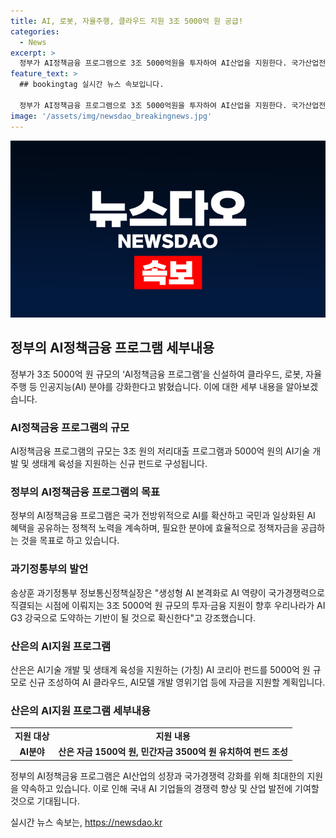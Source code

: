 ```yaml
---
title: AI, 로봇, 자율주행, 클라우드 지원 3조 5000억 원 공급!
categories:
  - News
excerpt: >
  정부가 AI정책금융 프로그램으로 3조 5000억원을 투자하여 AI산업을 지원한다. 국가산업전략과 금융을 연계해 AI분야에 자금을 공급하여 경쟁력을 강화하고, 산업은행이 5000억원 규모의 AI코리아펀드를 조성하고, AI분야를 추가하여 자금을 공급한다. 이로써 AI산업의 선도권을 강화하며, 이에 관련하여 김소영 부위원장과 송상훈 정보통신정책실장이 긍정적인 평가를 내놓았다.
feature_text: >
  ## bookingtag 실시간 뉴스 속보입니다.

  정부가 AI정책금융 프로그램으로 3조 5000억원을 투자하여 AI산업을 지원한다. 국가산업전략과 금융을 연계해 AI분야에 자금을 공급하여 경쟁력을 강화하고, 산업은행이 5000억원 규모의 AI코리아펀드를 조성하고, AI분야를 추가하여 자금을 공급한다. 이로써 AI산업의 선도권을 강화하며, 이에 관련하여 김소영 부위원장과 송상훈 정보통신정책실장이 긍정적인 평가를 내놓았다.
image: '/assets/img/newsdao_breakingnews.jpg'
---
```


<p><img src="/assets/img/newsdao_breakingnews.jpg" alt="bookingtag 속보" /></p>

<h2 data-ke-size="size26">정부의 AI정책금융 프로그램 세부내용</h2>

<p data-ke-size="size16">정부가 3조 5000억 원 규모의 ‘AI정책금융 프로그램’을 신설하여 클라우드, 로봇, 자율주행 등 인공지능(AI) 분야를 강화한다고 밝혔습니다. 이에 대한 세부 내용을 알아보겠습니다.</p>

<h3>AI정책금융 프로그램의 규모</h3>

<p data-ke-size="size16">AI정책금융 프로그램의 규모는 3조 원의 저리대출 프로그램과 5000억 원의 AI기술 개발 및 생태계 육성을 지원하는 신규 펀드로 구성됩니다.</p>

<h3>정부의 AI정책금융 프로그램의 목표</h3>

<p data-ke-size="size16">정부의 AI정책금융 프로그램은 국가 전방위적으로 AI를 확산하고 국민과 일상화된 AI 혜택을 공유하는 정책적 노력을 계속하며, 필요한 분야에 효율적으로 정책자금을 공급하는 것을 목표로 하고 있습니다.</p>

<h3>과기정통부의 발언</h3>

<p data-ke-size="size16">송상훈 과기정통부 정보통신정책실장은 "생성형 AI 본격화로 AI 역량이 국가경쟁력으로 직결되는 시점에 이뤄지는 3조 5000억 원 규모의 투자·금융 지원이 향후 우리나라가 AI G3 강국으로 도약하는 기반이 될 것으로 확신한다"고 강조했습니다.</p>

<h3>산은의 AI지원 프로그램</h3>

<p data-ke-size="size16">산은은 AI기술 개발 및 생태계 육성을 지원하는 (가칭) AI 코리아 펀드를 5000억 원 규모로 신규 조성하여 AI 클라우드, AI모델 개발 영위기업 등에 자금을 지원할 계획입니다.</p>

<h3>산은의 AI지원 프로그램 세부내용</h3>

<table>
    <tr>
        <td style="text-align: center; height: 17px;"><b>지원 대상</b></td>
        <td style="text-align: center; height: 17px;"><b>지원 내용</b></td>
    </tr>
    <tr>
        <td style="text-align: center; height: 17px;"><b>AI분야</b></td>
        <td style="text-align: center; height: 17px;"><b>산은 자금 1500억 원, 민간자금 3500억 원 유치하여 펀드 조성</b></td>
    </tr>
</table>

<p data-ke-size="size16">정부의 AI정책금융 프로그램은 AI산업의 성장과 국가경쟁력 강화를 위해 최대한의 지원을 약속하고 있습니다. 이로 인해 국내 AI 기업들의 경쟁력 향상 및 산업 발전에 기여할 것으로 기대됩니다.</p>
실시간 뉴스 속보는, <a href="https://newsdao.kr" rel="dofollow">https://newsdao.kr</a>


